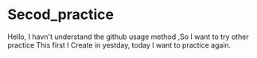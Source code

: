 # Secod_practice
Hello, I havn't understand the github usage method ,So I  want to try other  practice
This first I Create in yestday, today I want to practice again.
